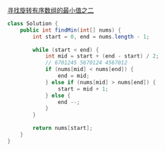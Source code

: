 [寻找旋转有序数组的最小值之二](https://leetcode.com/problems/find-minimum-in-rotated-sorted-array-ii/description/)

```java
class Solution {
    public int findMin(int[] nums) {
        int start = 0, end = nums.length - 1;
        
        while (start < end) {
            int mid = start + (end - start) / 2;
            // 6701245 5670124 4567012
            if (nums[mid] < nums[end]) {
                end = mid;
            } else if (nums[mid] > nums[end]) {
                start = mid + 1;
            } else {
                end --;
            }
        }
        
        return nums[start];
    }
}
```
